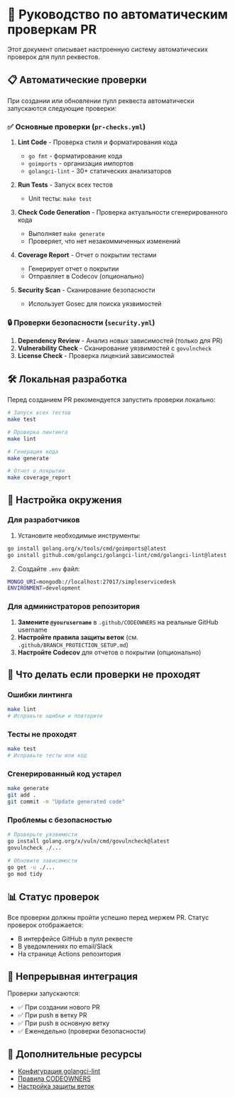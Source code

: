 # 🚀 Руководство по автоматическим проверкам PR

Этот документ описывает настроенную систему автоматических проверок для пулл реквестов.

## 📋 Автоматические проверки

При создании или обновлении пулл реквеста автоматически запускаются следующие проверки:

### ✅ Основные проверки (`pr-checks.yml`)

1. **Lint Code** - Проверка стиля и форматирования кода
    - `go fmt` - форматирование кода
    - `goimports` - организация импортов
    - `golangci-lint` - 30+ статических анализаторов

2. **Run Tests** - Запуск всех тестов
    - Unit тесты: `make test`

3. **Check Code Generation** - Проверка актуальности сгенерированного кода
    - Выполняет `make generate`
    - Проверяет, что нет незакоммиченных изменений

4. **Coverage Report** - Отчет о покрытии тестами
    - Генерирует отчет о покрытии
    - Отправляет в Codecov (опционально)

5. **Security Scan** - Сканирование безопасности
    - Использует Gosec для поиска уязвимостей

### 🔒 Проверки безопасности (`security.yml`)

1. **Dependency Review** - Анализ новых зависимостей (только для PR)
2. **Vulnerability Check** - Сканирование уязвимостей с `govulncheck`
3. **License Check** - Проверка лицензий зависимостей

## 🛠 Локальная разработка

Перед созданием PR рекомендуется запустить проверки локально:

```bash
# Запуск всех тестов
make test

# Проверка линтинга
make lint

# Генерация кода
make generate

# Отчет о покрытии
make coverage_report
```

## 🔧 Настройка окружения

### Для разработчиков

1. Установите необходимые инструменты:

```bash
go install golang.org/x/tools/cmd/goimports@latest
go install github.com/golangci/golangci-lint/cmd/golangci-lint@latest
```

2. Создайте `.env` файл:

```bash
MONGO_URI=mongodb://localhost:27017/simpleservicedesk
ENVIRONMENT=development
```

### Для администраторов репозитория

1. **Замените `@yourusername`** в `.github/CODEOWNERS` на реальные GitHub username
2. **Настройте правила защиты веток** (см. `.github/BRANCH_PROTECTION_SETUP.md`)
3. **Настройте Codecov** для отчетов о покрытии (опционально)

## 🚨 Что делать если проверки не проходят

### Ошибки линтинга

```bash
make lint
# Исправьте ошибки и повторите
```

### Тесты не проходят

```bash
make test
# Исправьте тесты или код
```

### Сгенерированный код устарел

```bash
make generate
git add .
git commit -m "Update generated code"
```

### Проблемы с безопасностью

```bash
# Проверьте уязвимости
go install golang.org/x/vuln/cmd/govulncheck@latest
govulncheck ./...

# Обновите зависимости
go get -u ./...
go mod tidy
```

## 📊 Статус проверок

Все проверки должны пройти успешно перед мержем PR. Статус проверок отображается:

- В интерфейсе GitHub в пулл реквесте
- В уведомлениях по email/Slack
- На странице Actions репозитория

## 🔄 Непрерывная интеграция

Проверки запускаются:

- ✅ При создании нового PR
- ✅ При push в ветку PR
- ✅ При push в основную ветку
- ✅ Еженедельно (проверки безопасности)

## 📝 Дополнительные ресурсы

- [Конфигурация golangci-lint](.golangci.yml)
- [Правила CODEOWNERS](.github/CODEOWNERS)
- [Настройка защиты веток](.github/BRANCH_PROTECTION_SETUP.md)
